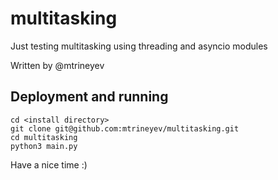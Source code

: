 # multitasking
Just testing multitasking using threading and asyncio modules

Written by @mtrineyev

## Deployment and running
```
cd <install directory>
git clone git@github.com:mtrineyev/multitasking.git
cd multitasking
python3 main.py
```

Have a nice time :)
